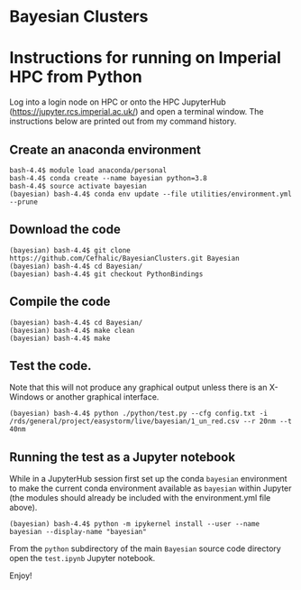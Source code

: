 # Bayesian Clusters

<!-- ## The magic Makefile

There is a makefile to handle most boilerplate tasks for you. The makefile has a number of options:

  * `make`                - Build code
  * `make help`           - Display a help message
  * `make clean`          - Tidy all build products
  * `make all`            - Build code, generate doxygen documentation and produce PDFs of latex sources
  * `make cpp`            - Build code
  * `make verbose`        - Build code, echoing the full command
  * `make doxygen`        - Generate doxygen documentation
  * `make docs`           - Produce PDFs of latex sources

### To build the executables

Prerequisites:
 * make: https://www.gnu.org/software/make/
 * g++: https://www.gnu.org/software/gcc/
 * CERN ROOT: https://root.cern/
 * BOOST: https://www.boost.org/

To build the executables: `make` or `make cpp` or `make verbose`. The latter does a full echo of the commandline, whilst the former two display a user-friendly sanitized version.

The executables are then at `./Cluster.exe` and `./Display.exe`

### To build the doxygen documentation 

Prerequisites:
 * make: https://www.gnu.org/software/make/
 * doxygen: https://doxygen.nl/

To build the doxygen documentation: `make doxygen`

The doxygen documentation is then at `documentation/SoftwareManual.pdf`.

**However, most of the time you should never need to, as the documentation is also built as a CI pipeline and published [here](https://github.com/Cefhalic/BayesianClusters/raw/master/documentation/SoftwareManual.pdf).**

### To build the maths documentation 

Prerequisites:
 * make: https://www.gnu.org/software/make/ 
 * pdflatex: https://linux.die.net/man/1/pdflatex

To build the maths documentation: `make docs`

The maths documentation is then at `documentation/OptimizingTheMaths.pdf`

## Scan.exe
### To see help
```
./Scan.exe --help
```
### To run an RT-scan without any output (for timing)
```
./Scan.exe --cfg config.txt -i 1_un_red.csv
```

### To run an RT-scan with JSON or XML output
```
./Scan.exe --cfg config.txt -i 1_un_red.csv -o ScanResults.json
```
or
```
./Scan.exe --cfg config.txt -i 1_un_red.csv -o ScanResults.xml
```
Please note - the file can have any name you please, but the extension must be `.xml` or `.json` and is case sensitive.

## Display.exe

### To run the event display
To show the whole data set
```
./Display.exe -i 1_un_red.csv
```
To show only the data in the specified region of interest
```
./Display.exe --cfg config.txt -i 1_un_red.csv
```
-->

# Instructions for running on Imperial HPC from Python

Log into a login node on HPC or onto the HPC JupyterHub (https://jupyter.rcs.imperial.ac.uk/) and open a terminal window.  The instructions below are printed out from my command history.

## Create an anaconda environment

```
bash-4.4$ module load anaconda/personal
bash-4.4$ conda create --name bayesian python=3.8
bash-4.4$ source activate bayesian
(bayesian) bash-4.4$ conda env update --file utilities/environment.yml --prune
```

## Download the code
```
(bayesian) bash-4.4$ git clone https://github.com/Cefhalic/BayesianClusters.git Bayesian
(bayesian) bash-4.4$ cd Bayesian/
(bayesian) bash-4.4$ git checkout PythonBindings
```

## Compile the code
```
(bayesian) bash-4.4$ cd Bayesian/
(bayesian) bash-4.4$ make clean
(bayesian) bash-4.4$ make
```

## Test the code.  

Note that this will not produce any graphical output unless there is an X-Windows or another graphical interface.

```
(bayesian) bash-4.4$ python ./python/test.py --cfg config.txt -i /rds/general/project/easystorm/live/bayesian/1_un_red.csv --r 20nm --t 40nm
``` 

## Running the test as a Jupyter notebook

While in a JupyterHub session first set up the conda `bayesian` environment to make the current conda environment available as `bayesian` within Jupyter (the modules should already be included with the environment.yml file above).

```
(bayesian) bash-4.4$ python -m ipykernel install --user --name bayesian --display-name "bayesian"
```

From the `python` subdirectory of the main `Bayesian` source code directory open the `test.ipynb` Jupyter notebook.

Enjoy!
